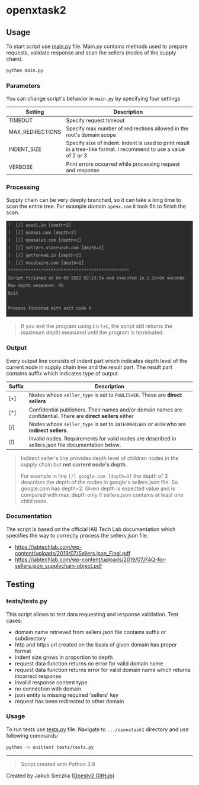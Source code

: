 # openxtask2

## Usage
To start script use [main.py](main.py) file. Main.py contains methods used to prepare requests, 
validate response and scan the sellers (nodes of the supply chain).
```bash
python main.py
```

### Parameters
You can change script's behavior in ```main.py``` by specifying four settings

| Setting          | Description                                                                                                        |
|------------------|--------------------------------------------------------------------------------------------------------------------|
| TIMEOUT          | Specify request timeout                                                                                            |
| MAX_REDIRECTIONS | Specify max number of redirections allowed in the root's domain scope                                              |
| INDENT_SIZE      | Specify size of indent. Indent is used to print result in a tree-like format. I recommend to use a value of 2 or 3 |
| VERBOSE          | Print errors occurred while processing request and response                                                        |

### Processing
Supply chain can be very deeply branched, so it can take a long time to scan the entire tree. For example domain ```openx.com```
it took 6h to finish the scan.

!["result of openx.com domain scan"](output.png)

> If you exit the program using ```Ctrl+C```, the script still returns the maximum depth measured until the program is terminated.

### Output
Every output line consists of indent part which indicates depth level of the current node in supply chain tree and
the result part. The result part contains suffix which indicates type of output.

| Suffix | Description                                                                                                    |
|--------|----------------------------------------------------------------------------------------------------------------|
| [+]    | Nodes whose ```seller_type``` is set to ```PUBLISHER```. These are **direct sellers**                          |
| [*]    | Confidential publishers. Their names and/or domain names are confidential. There are **direct sellers** either |
| [/]    | Nodes whose ```seller_type``` is set to ```INTERMEDIARY``` or ```BOTH``` who are **indirect sellers**.         |
| [!]    | Invalid nodes. Requirements for valid nodes are described in sellers.json file documentation below.            |

> Indirect seller's line provides depth level of children nodes in the supply chain but **not current node's depth**. 
> 
> For example in line ```[/] google.com [depth=3]``` the depth of 3 describes the depth of the nodes in google's sellers.json file.
> So google.com has depth=2. Given depth is expected value and is compared with max_depth only if sellers.json contains at least
> one child node.

### Documentation
The script is based on the official IAB Tech Lab documentation 
which specifies the way to correctly process the sellers.json file.
 * https://iabtechlab.com/wp-content/uploads/2019/07/Sellers.json_Final.pdf
 * https://iabtechlab.com/wp-content/uploads/2019/07/FAQ-for-sellers.json_supplychain-object.pdf

## Testing

### tests/tests.py
This script allows to test data requesting and response validation. Test cases:
 * domain name retrieved from sellers.json file contains suffix or subdirectory
 * http and https url created on the basis of given domain has proper format
 * indent size grows in proportion to depth
 * request data function returns no error for valid domain name
 * request data function returns error for valid domain name which returns incorrect response
 * invalid response content type
 * no connection with domain
 * json entity is missing required 'sellers' key 
 * request has been redirected to other domain


### Usage
To run tests use [tests.py](tests/tests.py) file.
Navigate to ```.../openxtask1``` directory and use following commands:

```bash
python -m unittest tests/tests.py
```

***
> Script created with Python 3.9

Created by Jakub Sieczka ([Opestv2 GitHub](https://github.com/OPestv2 "OPest Github"))
